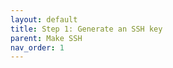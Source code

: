 ```yaml
---
layout: default
title: Step 1: Generate an SSH key
parent: Make SSH
nav_order: 1
---
```


[//]: # (---)
[//]: # (layout: default)
[//]: # (title: Code)
[//]: # (parent: UI Components)
[//]: # (has_children: true)
[//]: # (nav_order: 6)
[//]: # (---)

[//]: # (---)
[//]: # (layout: default)
[//]: # (title: Code with line numbers)
[//]: # (parent: Code)
[//]: # (grand_parent: UI Components)
[//]: # (permalink: /docs/ui-components/code/line-numbers/)
[//]: # (---)
